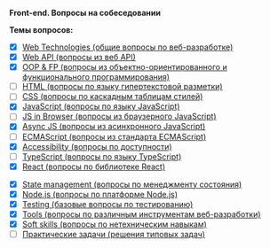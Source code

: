 **Front-end. Вопросы на собеседовании**

**Темы вопросов:** 
- [x] [Web Technologies (общие вопросы по веб-разработке)](./questions/web.md)
- [x] [Web API (вопросы из веб API)](./questions/web-api.md)
- [x] [OOP & FP (вопросы из объектно-ориентированного и функционального программирования)](./questions/oop-fp.md)   
- [ ] [HTML (вопросы по языку гипертекстовой разметки)](./questions/html.md)
- [ ] [CSS (вопросы по каскадным таблицам стилей)](./questions/css.md)
- [x] [JavaScript (вопросы по языку JavaScript)](./questions/js.md)
- [ ] [JS in Browser (вопросы из браузерного JavaScript)](./questions/browser-js.md)
- [x] [Async JS (вопросы из асинхронного JavaScript)](./questions/async-js.md)
- [ ] [ECMAScript (вопросы из стандарта ECMAScript)](./questions/es.md)
- [x] [Accessibility (вопросы по доступности)](./questions/accessibility.md)
- [ ] [TypeScript (вопросы по языку TypeScript)](./questions/ts.md)
- [x] [React (вопросы по библиотеке React)](./questions/react.md)
<!-- - [Vue.js (вопросы по фрэймворку Vue.js)](./questions/vue-js.md)-->
<!-- - [Angular (вопросы по фрэймворку Angular)](./questions/angular.md) -->
- [x] [State management (вопросы по менеджменту состояния)](./questions/state-management.md)
- [x] [Node.js (вопросы по платформе Node.js)](./questions/node-js.md)
- [x] [Testing (базовые вопросы по тестированию)](./questions/testing.md)
- [x] [Tools (вопросы по различным инструментам веб-разработки)](./questions/tools.md)
- [x] [Soft skills (вопросы по нетехническим навыкам)](./questions/soft-skills.md)  
- [ ] [Практические задачи (решения типовых задач)](./questions/practical-tasks.md)
